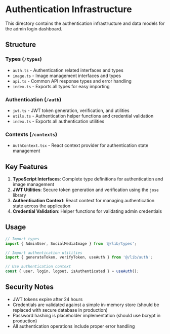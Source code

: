 # Authentication Infrastructure

This directory contains the authentication infrastructure and data models for the admin login dashboard.

## Structure

### Types (`/types`)
- `auth.ts` - Authentication related interfaces and types
- `image.ts` - Image management interfaces and types  
- `api.ts` - Common API response types and error handling
- `index.ts` - Exports all types for easy importing

### Authentication (`/auth`)
- `jwt.ts` - JWT token generation, verification, and utilities
- `utils.ts` - Authentication helper functions and credential validation
- `index.ts` - Exports all authentication utilities

### Contexts (`/contexts`)
- `AuthContext.tsx` - React context provider for authentication state management

## Key Features

1. **TypeScript Interfaces**: Complete type definitions for authentication and image management
2. **JWT Utilities**: Secure token generation and verification using the `jose` library
3. **Authentication Context**: React context for managing authentication state across the application
4. **Credential Validation**: Helper functions for validating admin credentials

## Usage

```typescript
// Import types
import { AdminUser, SocialMediaImage } from '@/lib/types';

// Import authentication utilities
import { generateToken, verifyToken, useAuth } from '@/lib/auth';

// Use authentication context
const { user, login, logout, isAuthenticated } = useAuth();
```

## Security Notes

- JWT tokens expire after 24 hours
- Credentials are validated against a simple in-memory store (should be replaced with secure database in production)
- Password hashing is placeholder implementation (should use bcrypt in production)
- All authentication operations include proper error handling